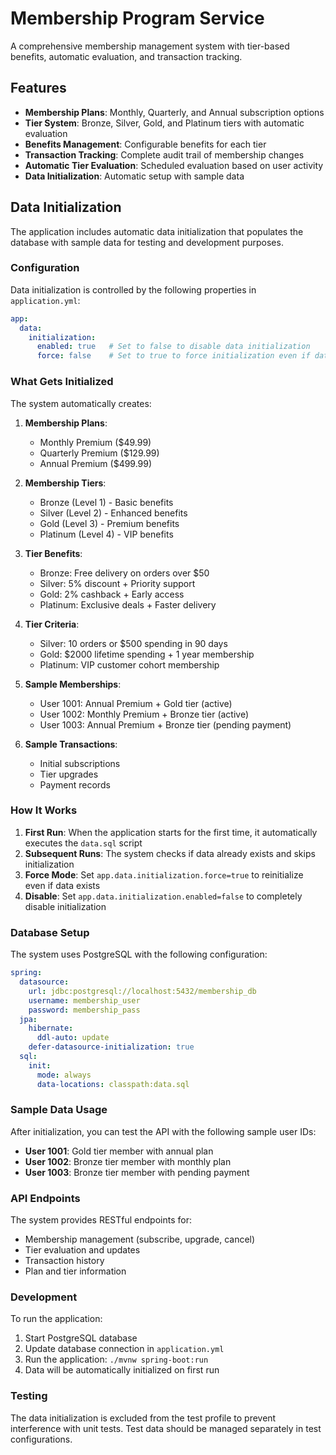 # Membership Program Service

A comprehensive membership management system with tier-based benefits, automatic evaluation, and transaction tracking.

## Features

- **Membership Plans**: Monthly, Quarterly, and Annual subscription options
- **Tier System**: Bronze, Silver, Gold, and Platinum tiers with automatic evaluation
- **Benefits Management**: Configurable benefits for each tier
- **Transaction Tracking**: Complete audit trail of membership changes
- **Automatic Tier Evaluation**: Scheduled evaluation based on user activity
- **Data Initialization**: Automatic setup with sample data

## Data Initialization

The application includes automatic data initialization that populates the database with sample data for testing and development purposes.

### Configuration

Data initialization is controlled by the following properties in `application.yml`:

```yaml
app:
  data:
    initialization:
      enabled: true   # Set to false to disable data initialization
      force: false    # Set to true to force initialization even if data exists
```

### What Gets Initialized

The system automatically creates:

1. **Membership Plans**:
   - Monthly Premium ($49.99)
   - Quarterly Premium ($129.99)
   - Annual Premium ($499.99)

2. **Membership Tiers**:
   - Bronze (Level 1) - Basic benefits
   - Silver (Level 2) - Enhanced benefits
   - Gold (Level 3) - Premium benefits
   - Platinum (Level 4) - VIP benefits

3. **Tier Benefits**:
   - Bronze: Free delivery on orders over $50
   - Silver: 5% discount + Priority support
   - Gold: 2% cashback + Early access
   - Platinum: Exclusive deals + Faster delivery

4. **Tier Criteria**:
   - Silver: 10 orders or $500 spending in 90 days
   - Gold: $2000 lifetime spending + 1 year membership
   - Platinum: VIP customer cohort membership

5. **Sample Memberships**:
   - User 1001: Annual Premium + Gold tier (active)
   - User 1002: Monthly Premium + Bronze tier (active)
   - User 1003: Annual Premium + Bronze tier (pending payment)

6. **Sample Transactions**:
   - Initial subscriptions
   - Tier upgrades
   - Payment records

### How It Works

1. **First Run**: When the application starts for the first time, it automatically executes the `data.sql` script
2. **Subsequent Runs**: The system checks if data already exists and skips initialization
3. **Force Mode**: Set `app.data.initialization.force=true` to reinitialize even if data exists
4. **Disable**: Set `app.data.initialization.enabled=false` to completely disable initialization

### Database Setup

The system uses PostgreSQL with the following configuration:

```yaml
spring:
  datasource:
    url: jdbc:postgresql://localhost:5432/membership_db
    username: membership_user
    password: membership_pass
  jpa:
    hibernate:
      ddl-auto: update
    defer-datasource-initialization: true
  sql:
    init:
      mode: always
      data-locations: classpath:data.sql
```

### Sample Data Usage

After initialization, you can test the API with the following sample user IDs:
- **User 1001**: Gold tier member with annual plan
- **User 1002**: Bronze tier member with monthly plan
- **User 1003**: Bronze tier member with pending payment

### API Endpoints

The system provides RESTful endpoints for:
- Membership management (subscribe, upgrade, cancel)
- Tier evaluation and updates
- Transaction history
- Plan and tier information

### Development

To run the application:

1. Start PostgreSQL database
2. Update database connection in `application.yml`
3. Run the application: `./mvnw spring-boot:run`
4. Data will be automatically initialized on first run

### Testing

The data initialization is excluded from the test profile to prevent interference with unit tests. Test data should be managed separately in test configurations.
